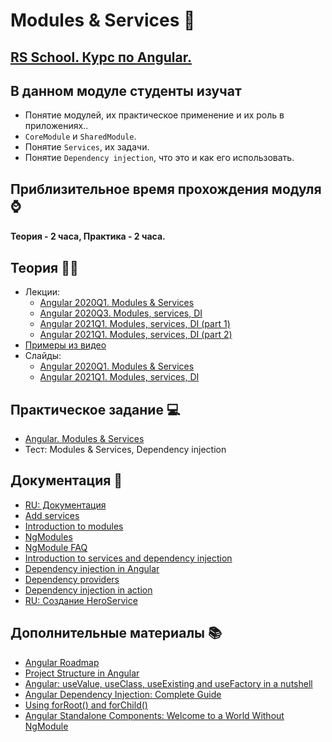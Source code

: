 # Modules & Services 🚀

## [RS School. Курс по Angular.](../../README-RU.md)


## В данном модуле студенты изучат

- Понятие модулей, их практическое применение и их роль в приложениях..
- `CoreModule` и `SharedModule`.
- Понятие `Services`, их задачи.
- Понятие `Dependency injection`, что это и как его использовать.

## Приблизительное время прохождения модуля ⌚
#### Теория - 2 часа, Практика - 2 часа.

## Теория 👩‍🏫
- Лекции:
    - [Angular 2020Q1. Modules & Services](https://youtu.be/t4LuNI9HCMM)
    - [Angular 2020Q3. Modules, services, DI](https://youtu.be/hTwLchuRz1Q)
    - [Angular 2021Q1. Modules, services, DI (part 1)](https://youtu.be/3l8kUDM1naQ)
    - [Angular 2021Q1. Modules, services, DI (part 2)](https://youtu.be/LS6HfpoCPhQ)
- [Примеры из видео](https://github.com/pavelrazuvalau/angular-lectures/tree/master/angular-modules-services)
- Слайды:
    - [Angular 2020Q1. Modules & Services](https://slides.com/pavelrazuvalau/angular-modules-services)
    - [Angular 2021Q1. Modules, services, DI](https://slides.com/dzianis_davydau/modules-services-di)

## Практическое задание 💻
- [Angular. Modules & Services](https://github.com/rolling-scopes-school/tasks/blob/master/tasks/angular/modules-services-routing.md)
- Тест: Modules & Services, Dependency injection

## Документация 📄
- [RU: Документация](https://angular24.ru/)
- [Add services](https://angular.io/tutorial/toh-pt4)
- [Introduction to modules](https://angular.io/guide/architecture-modules)
- [NgModules](https://angular.io/guide/ngmodules)
- [NgModule FAQ](https://angular.io/guide/ngmodule-faq)
- [Introduction to services and dependency injection](https://angular.io/guide/architecture-services)
- [Dependency injection in Angular](https://angular.io/guide/dependency-injection)
- [Dependency providers](https://angular.io/guide/dependency-injection-providers)
- [Dependency injection in action](https://angular.io/guide/dependency-injection-in-action)
- [RU: Создание HeroService](https://angular24.ru/tutorial/toh-pt4)

## Дополнительные материалы 📚
- [Angular Roadmap](https://roadmap.sh/angular)
- [Project Structure in Angular](https://www.youtube.com/watch?v=mJGg7LWmVeU)
- [Angular: useValue, useClass, useExisting and useFactory in a nutshell](https://medium.com/@matsal.dev/angular-usevalue-useclass-useexisting-and-usefactory-in-a-nutshell-97db8d206084)
- [Angular Dependency Injection: Complete Guide](https://blog.angular-university.io/angular-dependency-injection/)
- [Using forRoot() and forChild()](https://www.freelancermap.com/freelancer-tips/12255-forroot-forchild-angular)
- [Angular Standalone Components: Welcome to a World Without NgModule](https://netbasal.com/angular-standalone-components-welcome-to-a-world-without-ngmodule-abd3963e89c5)
